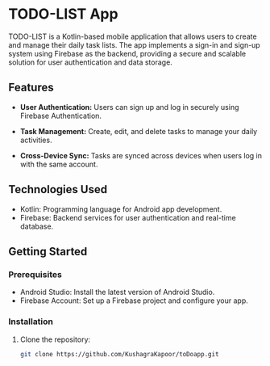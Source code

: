 # TODO-LIST App

TODO-LIST is a Kotlin-based mobile application that allows users to create and manage their daily task lists. The app implements a sign-in and sign-up system using Firebase as the backend, providing a secure and scalable solution for user authentication and data storage.

## Features

- **User Authentication:** Users can sign up and log in securely using Firebase Authentication.

- **Task Management:** Create, edit, and delete tasks to manage your daily activities.

- **Cross-Device Sync:** Tasks are synced across devices when users log in with the same account.

## Technologies Used

- Kotlin: Programming language for Android app development.
- Firebase: Backend services for user authentication and real-time database.

## Getting Started

### Prerequisites

- Android Studio: Install the latest version of Android Studio.
- Firebase Account: Set up a Firebase project and configure your app.

### Installation

1. Clone the repository:

   ```bash
   git clone https://github.com/KushagraKapoor/toDoapp.git

